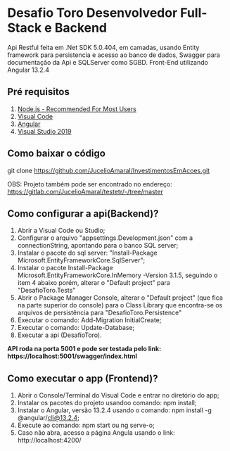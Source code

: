 
# Desafio Toro Desenvolvedor Full-Stack e Backend

Api Restful feita em .Net SDK 5.0.404, em camadas, usando Entity framework para persistencia e acesso ao banco de dados,
Swagger para documentação da Api e SQLServer como SGBD.
Front-End utilizando Angular 13.2.4


## Pré requisitos
 
1. [Node.js - Recommended For Most Users](https://nodejs.org/en/download/)
2. [Visual Code](https://code.visualstudio.com/download)
3. [Angular](https://angular.io/guide/setup-local)
4. [Visual Studio 2019](https://visualstudio.microsoft.com/pt-br/vs/)

## Como baixar o código

git clone https://github.com/JucelioAmaral/InvestimentosEmAcoes.git

OBS: Projeto também pode ser encontrado no endereço: https://gitlab.com/JucelioAmaral/testetr/-/tree/master

## Como configurar a api(Backend)?

1. Abrir a Visual Code ou Studio;
2. Configurar o arquivo "appsettings.Development.json" com a connectionString, apontando para o banco SQL server;
3. Instalar o pacote do sql server: "Install-Package Microsoft.EntityFrameworkCore.SqlServer";
4. Instalar o pacote Install-Package Microsoft.EntityFrameworkCore.InMemory -Version 3.1.5, seguindo o item 4 abaixo porém, alterar o "Default project" para "DesafioToro.Tests"
5. Abrir o Package Manager Console, alterar o "Default project" (que fica na parte superior do console) para o Class Library que encontra-se os arquivos de persistência para "DesafioToro.Persistence"
6. Executar o comando: Add-Migration InitialCreate;
7. Executar o comando: Update-Database;
8. Executar a api (DesafioToro).

**API roda na porta 5001 e pode ser testada pelo link: https://localhost:5001/swagger/index.html**

## Como executar o app (Frontend)?

1. Abrir o Console/Terminal do Visual Code e entrar no diretório do app;
2. Instalar os pacotes do projeto usandoo comando: npm install;
3. Instalar o Angular, versão 13.2.4 usando o comando: npm install -g @angular/cli@13.2.4;
4. Execute ao comando: npm start ou ng serve-o;
5. Caso não abra, acesso a página Angula usando o link: http://localhost:4200/
